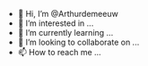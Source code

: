 - 👋 Hi, I’m @Arthurdemeeuw
- 👀 I’m interested in ...
- 🌱 I’m currently learning ...
- 💞️ I’m looking to collaborate on ...
- 📫 How to reach me ...

<!---
Arthurdemeeuw/Arthurdemeeuw is a ✨ special ✨ repository because its `README.md` (this file) appears on your GitHub profile.
You can click the Preview link to take a look at your changes.
--->
